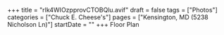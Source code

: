 +++
title = "rIk4WIOzpprovCTOBQlu.avif"
draft = false
tags = ["Photos"]
categories = ["Chuck E. Cheese's"]
pages = ["Kensington, MD (5238 Nicholson Ln)"]
startDate = ""
+++
Floor Plan
